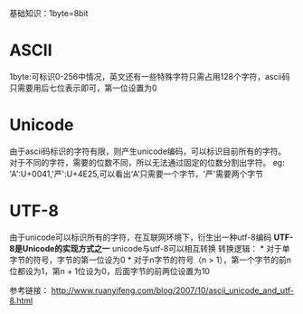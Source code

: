 基础知识：1byte=8bit
# ASCII
1byte:可标识0-256中情况，英文还有一些特殊字符只需占用128个字符，ascii码只需要用后七位表示即可，第一位设置为0

# Unicode
由于ascii码标识的字符有限，则产生unicode编码，可以标识目前所有的字符。
对于不同的字符，需要的位数不同，所以无法通过固定的位数分割出字符。
eg: 'A':U+0041,'严':U+4E25,可以看出‘A’只需要一个字节，'严'需要两个字节

# UTF-8
由于unicode可以标识所有的字符，在互联网环境下，衍生出一种utf-8编码
__UTF-8是Unicode的实现方式之一__
unicode与utf-8可以相互转换
转换逻辑：
	* 对于单字节的符号，字节的第一位设为0
	* 对于n字节的符号（n > 1），第一个字节的前n位都设为1，第n + 1位设为0，后面字节的前两位设置为10

参考链接：
http://www.ruanyifeng.com/blog/2007/10/ascii_unicode_and_utf-8.html